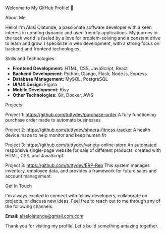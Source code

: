 Welcome to My GitHub Profile! 👋

About Me

Hello! I'm Alasi Olatunde, a passionate software developer with a keen interest in creating dynamic and user-friendly applications. My journey in the tech world is fueled by a love for problem-solving and a constant drive to learn and grow. I specialize in web development, with a strong focus on backend and frontend technologies.

Skills and Technologies

- **Frontend Development:** HTML, CSS, JavaScript, React
- **Backend Development:** Python, Django, Flask, Node.js, Express
- **Database Management:** MySQL, PostgreSQL
- **UI/UX Design:** Figma
- **Mobile Development:** Kivy
- **Other Technologies:** Git, Docker, AWS

Projects

Project 1: https://github.com/tuttydev/purchase-order
A fully functioning purchase order made to automate businesses

Project 2: https://github.com/tuttydev/sheera-fitness-tracker
A health device made to help monitor and keep human fit

Project 3: https://github.com/tuttydev/variety-online-store
An automated responsive single-page website for sale of different products, created with HTML, CSS, and JavaScript.

Project 3: https://github.com/tuttydev/ERP-Rep
This system manages inventory, employee data, and provides a framework for future sales and account management.



Get In Touch

I'm always excited to connect with fellow developers, collaborate on projects, or discuss new ideas. Feel free to reach out to me through any of the following channels:


 **Email:** alasiolatunde@gmail.com.com


Thank you for visiting my profile! Let's build something amazing together.
